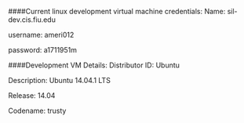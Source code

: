 ####Current linux development virtual machine credentials:
Name: sil-dev.cis.fiu.edu

username: ameri012

password: a1711951m

####Development VM Details:
Distributor ID:	Ubuntu

Description:	Ubuntu 14.04.1 LTS

Release:	14.04

Codename:	trusty
